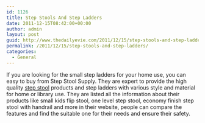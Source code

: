 ```yaml
---
id: 1126
title: Step Stools And Step Ladders
date: 2011-12-15T08:42:00+00:00
author: admin
layout: post
guid: http://www.thedailyevie.com/2011/12/15/step-stools-and-step-ladders/
permalink: /2011/12/15/step-stools-and-step-ladders/
categories:
  - General
---
```

If you are looking for the small step ladders for your home use, you can easy to buy from Step Stool Supply. They are expert to provide the high quality [step stool](http://www.stepstoolsupply.com) products and step ladders with various style and material for home or library use. They are listed all the information about their products like small kids flip stool, one level step stool, economy finish step stool with handrail and more in their website, people can compare the features and find the suitable one for their needs and ensure their safety.